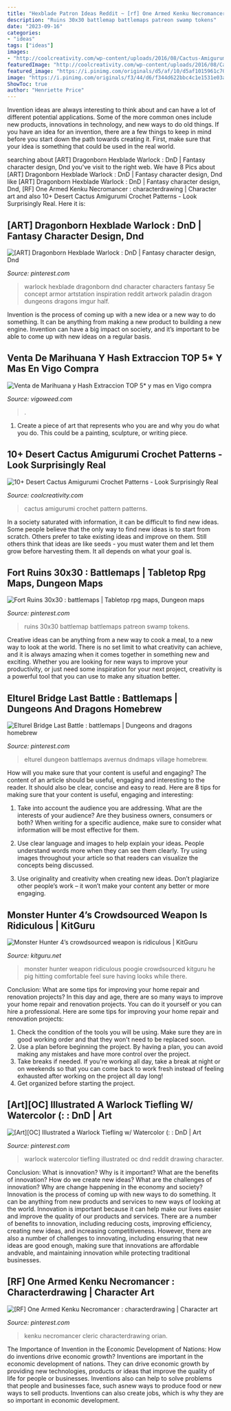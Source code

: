 ```yaml
---
title: "Hexblade Patron Ideas Reddit ~ [rf] One Armed Kenku Necromancer : Characterdrawing"
description: "Ruins 30x30 battlemap battlemaps patreon swamp tokens"
date: "2023-09-16"
categories:
- "ideas"
tags: ["ideas"]
images:
- "http://coolcreativity.com/wp-content/uploads/2016/08/Cactus-Amigurumi-Collection-Crochet-pattern-3.jpg"
featuredImage: "http://coolcreativity.com/wp-content/uploads/2016/08/Cactus-Amigurumi-Collection-Crochet-pattern-3.jpg"
featured_image: "https://i.pinimg.com/originals/d5/af/10/d5af1015961c70c37e967d1c005018d7.jpg"
image: "https://i.pinimg.com/originals/f3/44/d6/f344d622bbc4c1e1531e03a5854b582d.png"
ShowToc: true
author: "Henriette Price"
---
```



Invention ideas are always interesting to think about and can have a lot of different potential applications. Some of the more common ones include new products, innovations in technology, and new ways to do old things. If you have an idea for an invention, there are a few things to keep in mind before you start down the path towards creating it. First, make sure that your idea is something that could be used in the real world.

	

		
searching about [ART] Dragonborn Hexblade Warlock : DnD | Fantasy character design, Dnd you've visit to the right web. We have 8 Pics about [ART] Dragonborn Hexblade Warlock : DnD | Fantasy character design, Dnd like [ART] Dragonborn Hexblade Warlock : DnD | Fantasy character design, Dnd, [RF] One Armed Kenku Necromancer : characterdrawing | Character art and also 10+ Desert Cactus Amigurumi Crochet Patterns - Look Surprisingly Real. Here it is:
		
    
## [ART] Dragonborn Hexblade Warlock : DnD | Fantasy Character Design, Dnd

<img loading=lazy src="https://i.pinimg.com/736x/c8/f5/18/c8f51816aee449c8518dcd1fcddfe216.jpg" onerror="this.onerror=null;this.src='https://tse3.mm.bing.net/th?id=OIP.wp0AYwBToCou5FlGDZSR0gHaJl&amp;pid=15.1';" alt="[ART] Dragonborn Hexblade Warlock : DnD | Fantasy character design, Dnd">

_Source: pinterest.com_

>warlock hexblade dragonborn dnd character characters fantasy 5e concept armor artstation inspiration reddit artwork paladin dragon dungeons dragons imgur half. 

	

Invention is the process of coming up with a new idea or a new way to do something. It can be anything from making a new product to building a new engine. Invention can have a big impact on society, and it’s important to be able to come up with new ideas on a regular basis.

    
## Venta De Marihuana Y Hash Extraccion TOP 5* Y Mas En Vigo Compra

<img loading=lazy src="https://vigoweed.com/wp-content/uploads/2020/09/IMG-20200728-WA0040.jpg" onerror="this.onerror=null;this.src='https://tse2.mm.bing.net/th?id=OIP.pECiQiyUp9lH-A2BKW5X7QHaJ4&amp;pid=15.1';" alt="Venta de Marihuana y Hash Extraccion TOP 5* y mas en Vigo compra">

_Source: vigoweed.com_

>. 

	

1. Create a piece of art that represents who you are and why you do what you do. This could be a painting, sculpture, or writing piece. 

    
## 10+ Desert Cactus Amigurumi Crochet Patterns - Look Surprisingly Real

<img loading=lazy src="http://coolcreativity.com/wp-content/uploads/2016/08/Cactus-Amigurumi-Collection-Crochet-pattern-3.jpg" onerror="this.onerror=null;this.src='https://tse2.mm.bing.net/th?id=OIP.S2eotoITuVWDY3uImNkG3gHaGd&amp;pid=15.1';" alt="10+ Desert Cactus Amigurumi Crochet Patterns - Look Surprisingly Real">

_Source: coolcreativity.com_

>cactus amigurumi crochet pattern patterns. 

	

In a society saturated with information, it can be difficult to find new ideas. Some people believe that the only way to find new ideas is to start from scratch. Others prefer to take existing ideas and improve on them. Still others think that ideas are like seeds - you must water them and let them grow before harvesting them. It all depends on what your goal is.

    
## Fort Ruins 30x30 : Battlemaps | Tabletop Rpg Maps, Dungeon Maps

<img loading=lazy src="https://i.pinimg.com/originals/f3/44/d6/f344d622bbc4c1e1531e03a5854b582d.png" onerror="this.onerror=null;this.src='https://tse4.mm.bing.net/th?id=OIP.6zG1VtxGyuZetr1XU0DHbwHaHa&amp;pid=15.1';" alt="Fort Ruins 30x30 : battlemaps | Tabletop rpg maps, Dungeon maps">

_Source: pinterest.com_

>ruins 30x30 battlemap battlemaps patreon swamp tokens. 

	

Creative ideas can be anything from a new way to cook a meal, to a new way to look at the world. There is no set limit to what creativity can achieve, and it is always amazing when it comes together in something new and exciting. Whether you are looking for new ways to improve your productivity, or just need some inspiration for your next project, creativity is a powerful tool that you can use to make any situation better.

    
## Elturel Bridge Last Battle : Battlemaps | Dungeons And Dragons Homebrew

<img loading=lazy src="https://i.pinimg.com/736x/a0/4d/2f/a04d2f14f2d930dee88f759da694a732.jpg" onerror="this.onerror=null;this.src='https://tse3.mm.bing.net/th?id=OIP.MebACQ8KdtiEgndqGXv9AQHaFS&amp;pid=15.1';" alt="Elturel Bridge Last Battle : battlemaps | Dungeons and dragons homebrew">

_Source: pinterest.com_

>elturel dungeon battlemaps avernus dndmaps village homebrew. 

	

How will you make sure that your content is useful and engaging?
The content of an article should be useful, engaging and interesting to the reader. It should also be clear, concise and easy to read. Here are 8 tips for making sure that your content is useful, engaging and interesting:
1. Take into account the audience you are addressing. What are the interests of your audience? Are they business owners, consumers or both? When writing for a specific audience, make sure to consider what information will be most effective for them.

2. Use clear language and images to help explain your ideas. People understand words more when they can see them clearly. Try using images throughout your article so that readers can visualize the concepts being discussed.

3. Use originality and creativity when creating new ideas. Don’t plagiarize other people’s work – it won’t make your content any better or more engaging.

    
## Monster Hunter 4’s Crowdsourced Weapon Is Ridiculous | KitGuru

<img loading=lazy src="https://www.kitguru.net/wp-content/uploads/2014/07/poogie.jpg" onerror="this.onerror=null;this.src='https://tse2.mm.bing.net/th?id=OIP.QYLd6A6oC1gxC_m4uNm-pAHaEe&amp;pid=15.1';" alt="Monster Hunter 4’s crowdsourced weapon is ridiculous | KitGuru">

_Source: kitguru.net_

>monster hunter weapon ridiculous poogie crowdsourced kitguru he pig hitting comfortable feel sure having looks while there. 

	

Conclusion: What are some tips for improving your home repair and renovation projects?
In this day and age, there are so many ways to improve your home repair and renovation projects. You can do it yourself or you can hire a professional. Here are some tips for improving your home repair and renovation projects: 
1. Check the condition of the tools you will be using. Make sure they are in good working order and that they won't need to be replaced soon. 
2. Use a plan before beginning the project. By having a plan, you can avoid making any mistakes and have more control over the project. 
3. Take breaks if needed. If you're working all day, take a break at night or on weekends so that you can come back to work fresh instead of feeling exhausted after working on the project all day long! 
4. Get organized before starting the project.

    
## [Art][OC] Illustrated A Warlock Tiefling W/ Watercolor (: : DnD | Art

<img loading=lazy src="https://i.pinimg.com/originals/d5/af/10/d5af1015961c70c37e967d1c005018d7.jpg" onerror="this.onerror=null;this.src='https://tse4.mm.bing.net/th?id=OIP.9YN4gI0R4WK195ftYOjKiQHaGM&amp;pid=15.1';" alt="[Art][OC] Illustrated a Warlock Tiefling w/ Watercolor (: : DnD | Art">

_Source: pinterest.com_

>warlock watercolor tiefling illustrated oc dnd reddit drawing character. 

	

Conclusion: What is innovation? Why is it important? What are the benefits of innovation? How do we create new ideas? What are the challenges of innovation? Why are change happening in the economy and society?
Innovation is the process of coming up with new ways to do something. It can be anything from new products and services to new ways of looking at the world. Innovation is important because it can help make our lives easier and improve the quality of our products and services. There are a number of benefits to innovation, including reducing costs, improving efficiency, creating new ideas, and increasing competitiveness. However, there are also a number of challenges to innovating, including ensuring that new ideas are good enough, making sure that innovations are affordable andvable, and maintaining innovation while protecting traditional businesses.

    
## [RF] One Armed Kenku Necromancer : Characterdrawing | Character Art

<img loading=lazy src="https://i.pinimg.com/736x/fb/dc/0c/fbdc0cff71c7e6440c26c89b99dd6967.jpg" onerror="this.onerror=null;this.src='https://tse4.mm.bing.net/th?id=OIP.65yCKFqvsknzi_kLm4FeVQHaHa&amp;pid=15.1';" alt="[RF] One Armed Kenku Necromancer : characterdrawing | Character art">

_Source: pinterest.com_

>kenku necromancer cleric characterdrawing orian. 

	

The Importance of Invention in the Economic Development of Nations: How do inventions drive economic growth?
Inventions are important in the economic development of nations. They can drive economic growth by providing new technologies, products or ideas that improve the quality of life for people or businesses. Inventions also can help to solve problems that people and businesses face, such asnew ways to produce food or new ways to sell products. Inventions can also create jobs, which is why they are so important in economic development.

